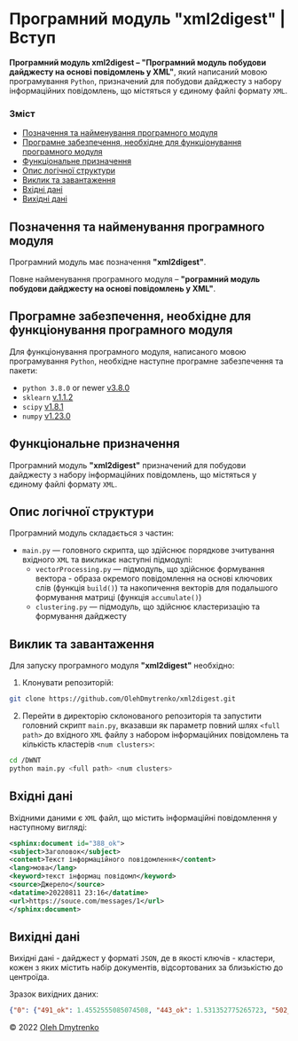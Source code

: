 # Програмний модуль **"xml2digest"** | Вступ

**Програмний модуль xml2digest – "Програмний модуль побудови дайджесту на основі повідомлень у XML"**, який написаний мовою програмування `Python`, призначений для побудови дайджесту з набору інформаційних повідомлень, що містяться у єдиному файлі формату `XML`.


### Зміст
- [Позначення та найменування програмного модуля](#name)
- [Програмне забезпечення, необхідне для функціонування програмного модуля](#software)
- [Функціональне призначення](#function)
- [Опис логічної структури](#structure)
- [Виклик та завантаження](#run)
- [Вхідні дані](#inputdata)
- [Вихідні дані](#outputdata)

<a name="name"></a>
<h2>Позначення та найменування програмного модуля</h2>

Програмний модуль має позначення **"xml2digest"**.

Повне найменування програмного модуля – **"рограмний модуль побудови дайджесту на основі повідомлень у XML"**.

<a name="software"></a>
<h2>Програмне забезпечення, необхідне для функціонування програмного модуля</h2>

Для функціонування програмного модуля, написаного мовою програмування `Python`, необхідне наступне програмне забезпечення та пакети:

- `python 3.8.0` or newer [v3.8.0](https://www.python.org/downloads/release/python-380/)
- `sklearn` [v.1.1.2](https://pypi.org/project/scikit-learn/1.1.2/)
- `scipy` [v1.8.1](https://pypi.org/project/scipy/1.8.1/)
- `numpy` [v1.23.0](https://pypi.org/project/numpy/1.23.0/)

<a name="function"></a>
<h2>Функціональне призначення</h2>

Програмний модуль **"xml2digest"** призначений для побудови дайджесту з набору інформаційних повідомлень, що містяться у єдиному файлі формату `XML`.

<a name="structure"></a>
<h2>Опис логічної структури</h2>

Програмний модуль складається з частин:
- `main.py` — головного скрипта, що здійснює порядкове зчитування вхідного `XML` та викликає наступні підмодулі:
	- `vectorProcessing.py` — підмодуль, що здійснює формування вектора - образа окремого повідомлення на основі ключових слів (функція `build()`) та накопичення векторів для подальшого формування матриці (функція `accumulate()`)
	- `clustering.py` — підмодуль, що здійснює кластеризацію та формування дайджесту

	
<a name="run"></a>
<h2>Виклик та завантаження</h2>

Для запуску програмного модуля **"xml2digest"** необхідно:
1. Клонувати репозиторій:
```sh
git clone https://github.com/OlehDmytrenko/xml2digest.git
```
2. Перейти в директорію склонованого репозиторія та запустити головний скрипт `main.py`, вказавши як параметр повний шлях `<full path>` до вхідного `XML` файлу з набором інформаційних повідомлень та кількість кластерів `<num clusters>`:
```sh
cd /DWNT
python main.py <full path> <num clusters>
```

<a name="inputdata"></a>
<h2>Вхідні дані</h2>

Вхідними даними є `XML` файл, що містить інформаційні повідомлення у наступному вигляді: 

```xml
<sphinx:document id="388_ok">
<subject>Заголовок</subject>
<content>Текст інформаційного повідомлення</content>
<lang>мова</lang>
<keyword>текст інформац повідомл</keyword>
<source>Джерело</source>
<datatime>20220811 23:16</datatime>
<url>https://souce.com/messages/1</url>
</sphinx:document>
```

<a name="outputdata"></a>
<h2>Вихідні дані</h2>

Вихідні дані - дайджест у форматі `JSON`, де в якості ключів - кластери, кожен з яких містить набір документів, відсортованих за близькістю до центроїда.

Зразок вихідних даних:

```json
{"0": {"491_ok": 1.4552555085074508, "443_ok": 1.531352775265723, "502_ok": 1.8247985661882045, "424_ok": 1.8289454126118785, "506_ok": 1.8330828779587491, "419_ok": 2.0217481457239668, "445_ok": 2.03668152280724, "429_ok": 2.0989634067606056, "401_ok": 2.2588973150388805, "402_ok": 2.2588973150388805, "406_ok": 2.2588973150388805, "417_ok": 2.2855697760300218, "455_ok": 2.2855697760300218, "459_ok": 2.2855697760300657, "504_ok": 2.2954920488985526, "458_ok": 2.2987899559785743, "442_ok": 2.302083138563764, "499_ok": 2.302083138563765, "462_ok": 2.3086554110916104, "394_ok": 2.3119345410962824, "530_ok": 2.4082331234453997, "422_ok": 2.4207835172657655, "525_ok": 2.4580502475099584, "457_ok": 2.4977951709965382, "501_ok": 2.5068775920870285, "396_ok": 2.5129143025601155, "427_ok": 2.601784723330616, "529_ok": 2.607601728957011, "522_ok": 2.622087785070746, "527_ok": 2.6508224203315294, "434_ok": 2.6764198363664806, "463_ok": 2.7045772852723484, "523_ok": 2.781902355628889, "409_ok": 2.8170818967902345, "447_ok": 2.8170818967902345, "403_ok": 2.8278183240493604, "468_ok": 2.8278183240493724, "481_ok": 2.8411818050921904, "460_ok": 2.8438469657733427, "465_ok": 2.8677219532412717, "500_ok": 2.875636233350218, "469_ok": 2.938183130812806, "470_ok": 2.938183130812806, "521_ok": 2.953612906442215, "528_ok": 2.956176705857342, "526_ok": 2.958738283695425, "423_ok": 2.9612976457216478, "473_ok": 2.98169345637151, "404_ok": 2.9893060086286356, "408_ok": 2.994370291651705, "400_ok": 3.004473249029238, "498_ok": 3.1641283142408883, "514_ok": 3.1713029710885787, "466_ok": 3.1784614328145944, "492_ok": 3.1879810445634553, "432_ok": 3.1998407329511673, "524_ok": 3.302369964573945, "475_ok": 3.3092449181610273, "511_ok": 3.3161056186178905, "480_ok": 3.316105618617898, "482_ok": 3.3206715441507115, "448_ok": 3.3229521542272695, "410_ok": 3.327508685125654, "477_ok": 3.32750868512566, "503_ok": 3.334331806380569, "389_ok": 3.33433180638059, "421_ok": 3.336603079509571, "464_ok": 3.341140993806751, "431_ok": 3.345672753094492, "518_ok": 3.3479363324218703, "474_ok": 3.3501983823501957, "420_ok": 3.3973535316895824, "437_ok": 3.3995827000435352, "456_ok": 3.4018104076486577, "451_ok": 3.4062614520746477, "418_ok": 3.4107066877984007, "441_ok": 3.417363699644413, "520_ok": 3.426219595451117, "440_ok": 3.4284299951150765, "486_ok": 3.432846524636343, "414_ok": 3.432846524636357, "433_ok": 3.4328465246363753, "490_ok": 3.4372573793667307, "438_ok": 3.4438630689191716, "471_ok": 3.4438630689192014, "412_ok": 3.446062151589402, "452_ok": 3.4460621515894028, "415_ok": 3.4482598318236706, "467_ok": 3.4504561123016786, "453_ok": 3.4504561123016977, "435_ok": 3.4504561123016986, "497_ok": 3.4548444846654074, "413_ok": 3.454844484665432, "425_ok": 3.4570365818681466, "444_ok": 3.4570365818681488, "428_ok": 3.45922728994875, "509_ok": 3.4636045492851864, "398_ok": 3.4636045492851966, "483_ok": 3.465791105791079, "390_ok": 3.4657911057910953, "489_ok": 3.4679762836749743, "485_ok": 3.4723425139860864, "461_ok": 3.4745235715975045, "487_ok": 3.4767032609554263, "510_ok": 3.4788815846317167, "450_ok": 3.4810585451901335, "436_ok": 3.483234145186448, "517_ok": 3.4854083871684525, "395_ok": 3.485408387168459, "397_ok": 3.485408387168468, "391_ok": 3.4854083871684822, "508_ok": 3.4854083871684907, "393_ok": 3.4875812736760254, "388_ok": 3.4875812736760587, "484_ok": 3.489752807241111, "516_ok": 3.489752807241123, "476_ok": 3.4897528072411244, "519_ok": 3.4897528072411257, "478_ok": 3.4897528072411363, "392_ok": 3.4940918256322835, "488_ok": 3.4940918256322844, "495_ok": 3.4940918256322884, "426_ok": 3.4962593154830217, "430_ok": 3.5005902689981863, "494_ok": 3.500590268998192, "513_ok": 3.500590268998205, "493_ok": 3.502753737640764, "507_ok": 3.502753737640766, "479_ok": 3.5027537376407696, "472_ok": 3.50275373764077, "496_ok": 3.5049158708459554, "512_ok": 3.5049158708459554}, "1": {"399_ok": 2.7386127875258293, "405_ok": 2.7386127875258293, "407_ok": 2.7748873851023204, "411_ok": 2.8106938645110375, "449_ok": 2.8106938645110375, "416_ok": 3.1144823004794855, "454_ok": 3.114482300479486, "505_ok": 3.3615472627943213, "515_ok": 3.449637662132067, "439_ok": 3.4496376621320675}}
```


© 2022 [Oleh Dmytrenko](https://github.com/OlehDmytrenko)
